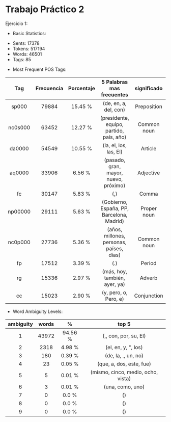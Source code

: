 Trabajo Práctico 2
==================


Ejercicio 1:


- Basic Statistics:

* Sents: 17378
* Tokens: 517194
* Words: 46501
* Tags: 85


- Most Frequent POS Tags:

|   Tag    | Frecuencia | Porcentaje |         5 Palabras mas frecuentes         |     significado    |
|:--------:|:----------:|:----------:|:-----------------------------------------:|:------------------:|
|  sp000   |   79884    |   15.45 %  |           (de, en, a, del, con)           |	   Preposition	  |
| nc0s000  |   63452    |   12.27 %  |  (presidente, equipo, partido, país, año) |	   Common noun	  |
|  da0000  |   54549    |   10.55 %  |           (la, el, los, las, El)          | 	   Article		  |
|  aq0000  |   33906    |   6.56 %   |    (pasado, gran, mayor, nuevo, próximo)  |	   Adjective	  |
|    fc    |   30147    |   5.83 %   |                    (,)                    |	   Comma		  |
| np00000  |   29111    |   5.63 %   | (Gobierno, España, PP, Barcelona, Madrid) |	   Proper noun    |
| nc0p000  |   27736    |   5.36 %   |  (años, millones, personas, países, días) |     Common noun    |
|    fp    |   17512    |   3.39 %   |                    (.)                    |     Period         |
|    rg    |   15336    |   2.97 %   |        (más, hoy, también, ayer, ya)      |     Adverb         |
|    cc    |   15023    |   2.90 %   |           (y, pero, o, Pero, e)           |	   Conjunction    |


- Word Ambiguity Levels:

| ambiguity  | words     |     %      |              top 5                 |
|:----------:|:---------:|:----------:|:----------------------------------:|
|     1      |   43972   |   94.56 %  |        (,, con, por, su, El)       |
|     2      |   2318    |   4.98 %   |         (el, en, y, ", los)        |
|     3      |    180    |   0.39 %   |         (de, la, ., un, no)        |
|     4      |    23     |   0.05 %   |      (que, a, dos, este, fue)      |
|     5      |     5     |   0.01 %   | (mismo, cinco, medio, ocho, vista) |
|     6      |     3     |   0.01 %   |          (una, como, uno)          |					
|     7      |     0     |    0.0 %   |              ()                    |					
|     8      |     0     |    0.0 %   |              ()                    |					
|     9      |     0     |    0.0 %   |              ()                    |



